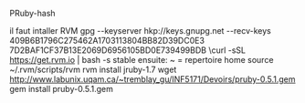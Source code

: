 PRuby-hash

il faut intaller RVM
gpg --keyserver hkp://keys.gnupg.net --recv-keys 409B6B1796C275462A1703113804BB82D39DC0E3 7D2BAF1CF37B13E2069D6956105BD0E739499BDB
\curl -sSL https://get.rvm.io | bash -s stable
ensuite: ~ = repertoire home
source ~/.rvm/scripts/rvm
rvm install jruby-1.7
wget http://www.labunix.uqam.ca/~tremblay_gu/INF5171/Devoirs/pruby-0.5.1.gem
gem install pruby-0.5.1.gem
 
